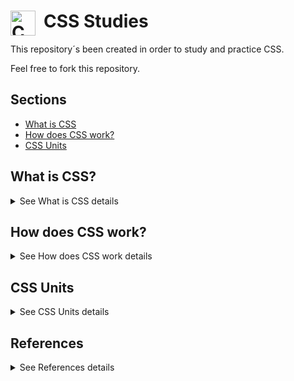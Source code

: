 # CSS Studies <img align="left" alt="CSS3 logo" title="CSS 3" width="40px" src="https://cdn.jsdelivr.net/gh/devicons/devicon/icons/css3/css3-original.svg" style="padding-right:10px;" />
This repository´s been created in order to study and practice CSS.

Feel free to fork this repository.

## Sections 

* [What is CSS](#what-is-css.)
* [How does CSS work?](#how-does-css-work)
* [CSS Units](#css-units)


## What is CSS?

<details>
<summary>See What is CSS details</summary>

CSS stands for Cascading Style Sheets language and is used to stylize elements written in a markup language such as HTML. It separates the content from the visual representation of the site. The relation between HTML and CSS is strongly tied together since HTML is the very foundation of a site and CSS is all of the aesthetics of an entire website.

</details>

## How does CSS work?

<details>
<summary>See How does CSS work details</summary>

CSS uses a simple English based syntax with a set of rules that govern it. Like we’ve mentioned before, HTML was never intended to use style elements, only the markup of the page. It was created to merely describe the content. 

For example: 

```
<p>This is a paragraph.</p>
```

But how do you style the paragraph? The CSS syntax structure is pretty simple. It has a selector and a declaration block. You select an element and then declare what you want to do with it. Pretty straightforward, right?

However, there are rules you have to remember. The structure rules are pretty simple, so don’t worry.

The selector points to the HTML elements you want to style. The declaration block contains one or more declarations separated by semicolons.

Each declaration includes a CSS property name and a value, separated by a colon. A CSS declaration always ends with a semicolon, and declaration blocks are surrounded by curly braces.

Let’s look at an example:

All of the `<p>` elements will be colored blue and bolded.

```css
<head>
<style>

p {
  color: blue;
  font-weight: bold;
}

</style>
</head>
```
</details>

## CSS Units

<details>
<summary>See CSS Units details</summary>

CSS has several different units for expressing a length.

Many CSS properties take "length" values, such as width, margin, padding, font-size, etc.

**Length** is a number followed by a length unit, such as **10px**, **2em**, **4rem** etc.

## CSS Units - Absolute Lengths

The absolute length units are fixed and a length expressed in any of these will appear as exactly that size.

Absolute length units are not recommended for use on screen, because screen sizes vary so much. However, they can be used if the output medium is known, such as for print layout.

</details>




## References

<details>
<summary>See References details</summary>

`W3 Schools`

[CSS Tutorial | W3 Schools](https://www.w3schools.com/css/default.asp)

`MDN Web Docs`

[CSS: Cascading Style Sheets | MDN](https://developer.mozilla.org/en-US/docs/Web/CSS)

</details>